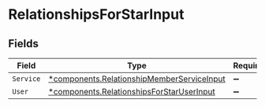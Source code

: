 # RelationshipsForStarInput


## Fields

| Field                                                                                                   | Type                                                                                                    | Required                                                                                                | Description                                                                                             |
| ------------------------------------------------------------------------------------------------------- | ------------------------------------------------------------------------------------------------------- | ------------------------------------------------------------------------------------------------------- | ------------------------------------------------------------------------------------------------------- |
| `Service`                                                                                               | [*components.RelationshipMemberServiceInput](../../models/components/relationshipmemberserviceinput.md) | :heavy_minus_sign:                                                                                      | N/A                                                                                                     |
| `User`                                                                                                  | [*components.RelationshipsForStarUserInput](../../models/components/relationshipsforstaruserinput.md)   | :heavy_minus_sign:                                                                                      | N/A                                                                                                     |